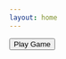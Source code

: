 ```yaml
---
layout: home
---
```


<!-- [Play Blackhole Game](/blackholegame.html) -->

<!-- Play Game 按钮 -->
<button id="playGameButton">Play Game</button>

<!-- 游戏的 iframe，初始时设置为隐藏 -->
<iframe id="gameIframe" src="/blackholegame.html" frameborder="0" style="display:none; position:fixed; top:15%; left:15%; width:70%; height:70%;"></iframe>

<script>
    // 获取 Play Game 按钮和游戏的 iframe 元素
    const playGameButton = document.getElementById('playGameButton');
    const gameIframe = document.getElementById('gameIframe');

    // 为 Play Game 按钮添加点击事件监听器
    playGameButton.addEventListener('click', function() {
        // 当按钮被点击时，切换 iframe 的显示状态
        if (gameIframe.style.display === 'none') {
            gameIframe.style.display = 'block'; // 显示 iframe
        } else {
            gameIframe.style.display = 'none'; // 隐藏 iframe
        }
    });
</script>
